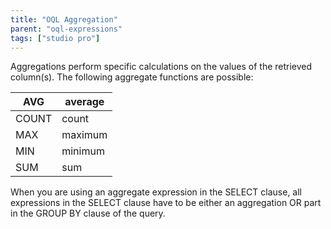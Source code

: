 ```yaml
---
title: "OQL Aggregation"
parent: "oql-expressions"
tags: ["studio pro"]
---
```



Aggregations perform specific calculations on the values of the retrieved column(s). The following aggregate functions are possible:

| AVG | average |
| --- | --- |
| COUNT | count |
| MAX | maximum |
| MIN | minimum |
| SUM | sum |

When you are using an aggregate expression in the SELECT clause, all expressions in the SELECT clause have to be either an aggregation OR part in the GROUP BY clause of the query.
